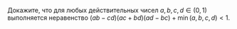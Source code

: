 Докажите, что для любых действительных чисел $a,b,c,d\in(0,1)$ выполняется неравенство $\left(ab-cd\right)\left(ac+bd\right)\left(ad-bc\right)+\min{\left(a,b,c,d\right)} < 1.$